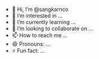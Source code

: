 - 👋 Hi, I’m @sangkarnco
- 👀 I’m interested in ...
- 🌱 I’m currently learning ...
- 💞️ I’m looking to collaborate on ...
- 📫 How to reach me ...
- 😄 Pronouns: ...
- ⚡ Fun fact: ...

<!---
sangkarnco/sangkarnco is a ✨ special ✨ repository because its `README.md` (this file) appears on your GitHub profile.
You can click the Preview link to take a look at your changes.
--->
